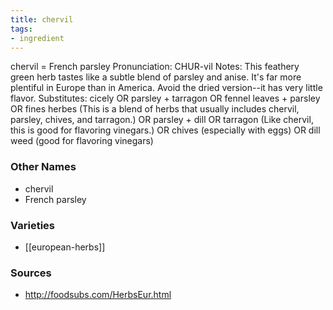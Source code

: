 ```yaml
---
title: chervil
tags:
- ingredient
---
```

chervil = French parsley Pronunciation: CHUR-vil Notes: This feathery green herb tastes like a subtle blend of parsley and anise. It's far more plentiful in Europe than in America. Avoid the dried version--it has very little flavor. Substitutes: cicely OR parsley + tarragon OR fennel leaves + parsley OR fines herbes (This is a blend of herbs that usually includes chervil, parsley, chives, and tarragon.) OR parsley + dill OR tarragon (Like chervil, this is good for flavoring vinegars.) OR chives (especially with eggs) OR dill weed (good for flavoring vinegars)

### Other Names

* chervil
* French parsley

### Varieties

* [[european-herbs]]

### Sources
* http://foodsubs.com/HerbsEur.html
